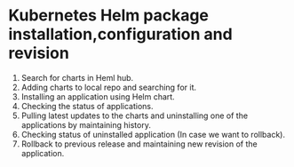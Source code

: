 # Kubernetes Helm package installation,configuration and revision

1. Search for charts in Heml hub.
2. Adding charts to local repo and searching for it.
3. Installing an application using Helm chart.
4. Checking the status of applications.
5. Pulling latest updates to the charts and uninstalling one of the applications by maintaining history.
6. Checking status of uninstalled application (In case we want to rollback).
7. Rollback to previous release and maintaining new revision of the application.
